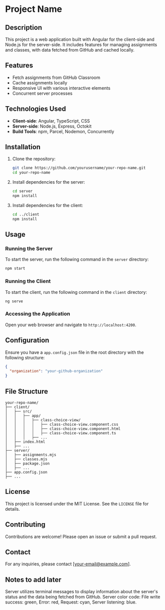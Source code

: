 # Project Name

## Description
This project is a web application built with Angular for the client-side and Node.js for the server-side. It includes features for managing assignments and classes, with data fetched from GitHub and cached locally.

## Features
- Fetch assignments from GitHub Classroom
- Cache assignments locally
- Responsive UI with various interactive elements
- Concurrent server processes

## Technologies Used
- **Client-side**: Angular, TypeScript, CSS
- **Server-side**: Node.js, Express, Octokit
- **Build Tools**: npm, Parcel, Nodemon, Concurrently

## Installation

1. Clone the repository:
    ```sh
    git clone https://github.com/yourusername/your-repo-name.git
    cd your-repo-name
    ```

2. Install dependencies for the server:
    ```sh
    cd server
    npm install
    ```

3. Install dependencies for the client:
    ```sh
    cd ../client
    npm install
    ```

## Usage

### Running the Server
To start the server, run the following command in the `server` directory:
```sh
npm start
```

### Running the Client
To start the client, run the following command in the `client` directory:
```sh
ng serve
```

### Accessing the Application
Open your web browser and navigate to `http://localhost:4200`.

## Configuration
Ensure you have a `app.config.json` file in the root directory with the following structure:
```json
{
  "organization": "your-github-organization"
}
```

## File Structure
```
your-repo-name/
├── client/
│   ├── src/
│   │   ├── app/
│   │   │   ├── class-choice-view/
│   │   │   │   ├── class-choice-view.component.css
│   │   │   │   ├── class-choice-view.component.html
│   │   │   │   ├── class-choice-view.component.ts
│   │   │   ├── ...
│   ├── index.html
│   ├── ...
├── server/
│   ├── assignments.mjs
│   ├── classes.mjs
│   ├── package.json
│   ├── ...
├── app.config.json
├── ...
```

## License
This project is licensed under the MIT License. See the `LICENSE` file for details.

## Contributing
Contributions are welcome! Please open an issue or submit a pull request.

## Contact
For any inquiries, please contact [your-email@example.com].



## Notes to add later
Server utilizes terminal messages to display information about the server's status and the data being fetched from GitHub. 
Server color code:
File write success: green, Error: red, Request: cyan, Server listening: blue.